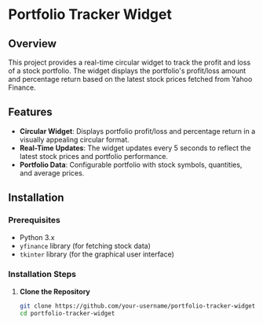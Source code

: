 # Portfolio Tracker Widget

## Overview

This project provides a real-time circular widget to track the profit and loss of a stock portfolio. The widget displays the portfolio's profit/loss amount and percentage return based on the latest stock prices fetched from Yahoo Finance.

## Features

- **Circular Widget**: Displays portfolio profit/loss and percentage return in a visually appealing circular format.
- **Real-Time Updates**: The widget updates every 5 seconds to reflect the latest stock prices and portfolio performance.
- **Portfolio Data**: Configurable portfolio with stock symbols, quantities, and average prices.

## Installation

### Prerequisites

- Python 3.x
- `yfinance` library (for fetching stock data)
- `tkinter` library (for the graphical user interface)

### Installation Steps

1. **Clone the Repository**

   ```bash
   git clone https://github.com/your-username/portfolio-tracker-widget.git
   cd portfolio-tracker-widget
